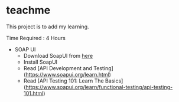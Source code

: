 # teachme
This project is to add my learning.

Time Required : 4 Hours
* SOAP UI
  * Download SoapUI from [here](https://www.soapui.org/downloads/latest-release.html)
  * Install SoapUI
  * Read [API Development and Testing] (https://www.soapui.org/learn.html)
  * Read [API Testing 101: Learn The Basics] (https://www.soapui.org/learn/functional-testing/api-testing-101.html)
